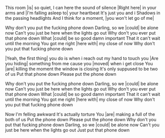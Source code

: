 This room |is| so quiet, I can here the sound of silence
|Right here| in your arms and |I'm falling asleep to| your heartbeat
It's just you and i
Shadows in the passing headlights
And I think for a moment, |you won't let go of me|

Why don't you put the fucking phone down
Darling, so we |could| be alone now
Can't you just be here when the lights go out
Why don't you ever put that phone down
What |could| be so good damn important
That it can't wait until the morning
You got me right |here with| my close of now
Why don't you put that fucking phone down

|Yeah, the first thing| you do is when i reach out my hand to touch you
|Are you hiding| something from me cause you |moved| when i get close
You |are| killing the moment the window is closing
It's only suppused to be two of us
Put that phone down
Please put the phone down

Why don't you put the fucking phone down
Darling, so we |could| be alone now
Can't you just be here when the lights go out
Why don't you ever put that phone down
What |could| be so good damn important
That it can't wait until the morning
You got me right |here with| my close of now
Why don't you put that fucking phone down

Now I'm felling awkward
It's actually torture
You |are| making a full of the both of us
Put the phone down
Please put the phone down
Why don't you put that fucking phone down
Darling, so we |could| be alone now
Can't you just be here when the lights go out
Just put that phone down
